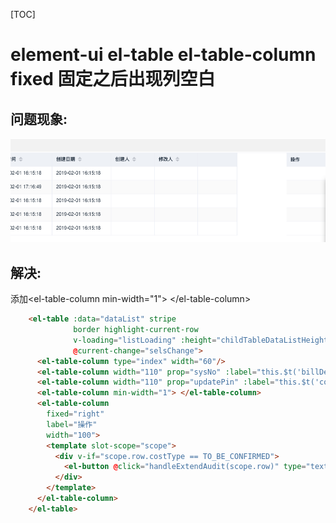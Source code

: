 [TOC]



# element-ui el-table el-table-column fixed 固定之后出现列空白

##  问题现象:

![Snipaste_2019-02-13_11-25-41](image-201902131125/Snipaste_2019-02-13_11-25-41.png)

## 解决:

 添加\<el-table-column min-width="1"> \</el-table-column>

```html
    <el-table :data="dataList" stripe
              border highlight-current-row
              v-loading="listLoading" :height="childTableDataListHeight"
              @current-change="selsChange">
      <el-table-column type="index" width="60"/>
      <el-table-column width="110" prop="sysNo" :label="this.$t('billDetail.sysNo')" sortable/>
      <el-table-column width="110" prop="updatePin" :label="this.$t('common.lable.updatePin')" sortable/>
      <el-table-column min-width="1"> </el-table-column>
      <el-table-column
        fixed="right"
        label="操作"
        width="100">
        <template slot-scope="scope">
          <div v-if="scope.row.costType == TO_BE_CONFIRMED">
            <el-button @click="handleExtendAudit(scope.row)" type="text" size="small">审批</el-button>
          </div>
        </template>
      </el-table-column>
    </el-table>
```

